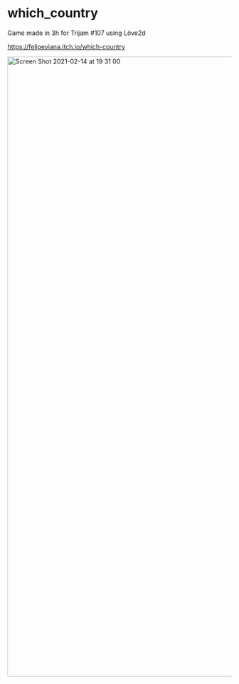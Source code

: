 # which_country
Game made in 3h for Trijam #107 using Löve2d

https://felipeviana.itch.io/which-country

<img width="1392" alt="Screen Shot 2021-02-14 at 19 31 00" src="https://user-images.githubusercontent.com/1911989/107893562-b7446100-6f0a-11eb-8108-cfe330579ece.png">

